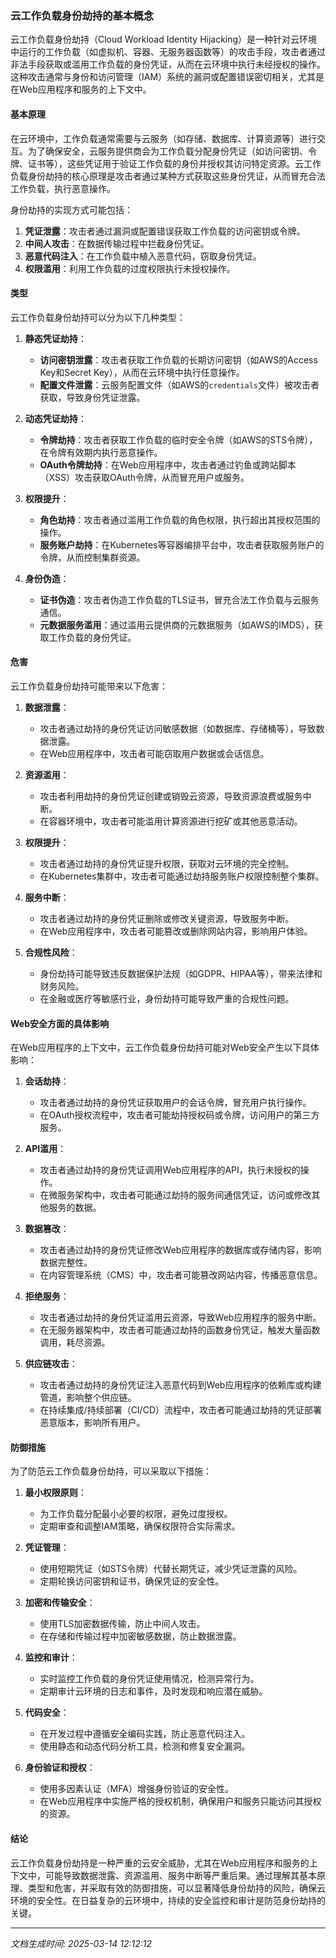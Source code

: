 ### 云工作负载身份劫持的基本概念

云工作负载身份劫持（Cloud Workload Identity Hijacking）是一种针对云环境中运行的工作负载（如虚拟机、容器、无服务器函数等）的攻击手段，攻击者通过非法手段获取或滥用工作负载的身份凭证，从而在云环境中执行未经授权的操作。这种攻击通常与身份和访问管理（IAM）系统的漏洞或配置错误密切相关，尤其是在Web应用程序和服务的上下文中。

#### 基本原理

在云环境中，工作负载通常需要与云服务（如存储、数据库、计算资源等）进行交互。为了确保安全，云服务提供商会为工作负载分配身份凭证（如访问密钥、令牌、证书等），这些凭证用于验证工作负载的身份并授权其访问特定资源。云工作负载身份劫持的核心原理是攻击者通过某种方式获取这些身份凭证，从而冒充合法工作负载，执行恶意操作。

身份劫持的实现方式可能包括：

1. **凭证泄露**：攻击者通过漏洞或配置错误获取工作负载的访问密钥或令牌。
2. **中间人攻击**：在数据传输过程中拦截身份凭证。
3. **恶意代码注入**：在工作负载中植入恶意代码，窃取身份凭证。
4. **权限滥用**：利用工作负载的过度权限执行未授权操作。

#### 类型

云工作负载身份劫持可以分为以下几种类型：

1. **静态凭证劫持**：
   - **访问密钥泄露**：攻击者获取工作负载的长期访问密钥（如AWS的Access Key和Secret Key），从而在云环境中执行任意操作。
   - **配置文件泄露**：云服务配置文件（如AWS的`credentials`文件）被攻击者获取，导致身份凭证泄露。

2. **动态凭证劫持**：
   - **令牌劫持**：攻击者获取工作负载的临时安全令牌（如AWS的STS令牌），在令牌有效期内执行恶意操作。
   - **OAuth令牌劫持**：在Web应用程序中，攻击者通过钓鱼或跨站脚本（XSS）攻击获取OAuth令牌，从而冒充用户或服务。

3. **权限提升**：
   - **角色劫持**：攻击者通过滥用工作负载的角色权限，执行超出其授权范围的操作。
   - **服务账户劫持**：在Kubernetes等容器编排平台中，攻击者获取服务账户的令牌，从而控制集群资源。

4. **身份伪造**：
   - **证书伪造**：攻击者伪造工作负载的TLS证书，冒充合法工作负载与云服务通信。
   - **元数据服务滥用**：通过滥用云提供商的元数据服务（如AWS的IMDS），获取工作负载的身份凭证。

#### 危害

云工作负载身份劫持可能带来以下危害：

1. **数据泄露**：
   - 攻击者通过劫持的身份凭证访问敏感数据（如数据库、存储桶等），导致数据泄露。
   - 在Web应用程序中，攻击者可能窃取用户数据或会话信息。

2. **资源滥用**：
   - 攻击者利用劫持的身份凭证创建或销毁云资源，导致资源浪费或服务中断。
   - 在容器环境中，攻击者可能滥用计算资源进行挖矿或其他恶意活动。

3. **权限提升**：
   - 攻击者通过劫持的身份凭证提升权限，获取对云环境的完全控制。
   - 在Kubernetes集群中，攻击者可能通过劫持服务账户权限控制整个集群。

4. **服务中断**：
   - 攻击者通过劫持的身份凭证删除或修改关键资源，导致服务中断。
   - 在Web应用程序中，攻击者可能篡改或删除网站内容，影响用户体验。

5. **合规性风险**：
   - 身份劫持可能导致违反数据保护法规（如GDPR、HIPAA等），带来法律和财务风险。
   - 在金融或医疗等敏感行业，身份劫持可能导致严重的合规性问题。

#### Web安全方面的具体影响

在Web应用程序的上下文中，云工作负载身份劫持可能对Web安全产生以下具体影响：

1. **会话劫持**：
   - 攻击者通过劫持的身份凭证获取用户的会话令牌，冒充用户执行操作。
   - 在OAuth授权流程中，攻击者可能劫持授权码或令牌，访问用户的第三方服务。

2. **API滥用**：
   - 攻击者通过劫持的身份凭证调用Web应用程序的API，执行未授权的操作。
   - 在微服务架构中，攻击者可能通过劫持的服务间通信凭证，访问或修改其他服务的数据。

3. **数据篡改**：
   - 攻击者通过劫持的身份凭证修改Web应用程序的数据库或存储内容，影响数据完整性。
   - 在内容管理系统（CMS）中，攻击者可能篡改网站内容，传播恶意信息。

4. **拒绝服务**：
   - 攻击者通过劫持的身份凭证滥用云资源，导致Web应用程序的服务中断。
   - 在无服务器架构中，攻击者可能通过劫持的函数身份凭证，触发大量函数调用，耗尽资源。

5. **供应链攻击**：
   - 攻击者通过劫持的身份凭证注入恶意代码到Web应用程序的依赖库或构建管道，影响整个供应链。
   - 在持续集成/持续部署（CI/CD）流程中，攻击者可能通过劫持的凭证部署恶意版本，影响所有用户。

#### 防御措施

为了防范云工作负载身份劫持，可以采取以下措施：

1. **最小权限原则**：
   - 为工作负载分配最小必要的权限，避免过度授权。
   - 定期审查和调整IAM策略，确保权限符合实际需求。

2. **凭证管理**：
   - 使用短期凭证（如STS令牌）代替长期凭证，减少凭证泄露的风险。
   - 定期轮换访问密钥和证书，确保凭证的安全性。

3. **加密和传输安全**：
   - 使用TLS加密数据传输，防止中间人攻击。
   - 在存储和传输过程中加密敏感数据，防止数据泄露。

4. **监控和审计**：
   - 实时监控工作负载的身份凭证使用情况，检测异常行为。
   - 定期审计云环境的日志和事件，及时发现和响应潜在威胁。

5. **代码安全**：
   - 在开发过程中遵循安全编码实践，防止恶意代码注入。
   - 使用静态和动态代码分析工具，检测和修复安全漏洞。

6. **身份验证和授权**：
   - 使用多因素认证（MFA）增强身份验证的安全性。
   - 在Web应用程序中实施严格的授权机制，确保用户和服务只能访问其授权的资源。

#### 结论

云工作负载身份劫持是一种严重的云安全威胁，尤其在Web应用程序和服务的上下文中，可能导致数据泄露、资源滥用、服务中断等严重后果。通过理解其基本原理、类型和危害，并采取有效的防御措施，可以显著降低身份劫持的风险，确保云环境的安全性。在日益复杂的云环境中，持续的安全监控和审计是防范身份劫持的关键。

---

*文档生成时间: 2025-03-14 12:12:12*



